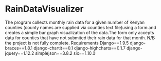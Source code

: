 # RainDataVisualizer
The program collects monthly rain data for a given number of Kenyan counties (county names are supplied via counties text file)using a form and creates a simple bar graph visualization of the data.The form only accepts data for counties that have not submited their rain data for that month. N/B the project is not fully complete.
Requirements
Django==1.9.5
django-braces==1.8.1
django-chartit==0.1
django-highcharts==0.1.7
django-jquery==1.12.2
simplejson==3.8.2
six==1.10.0

